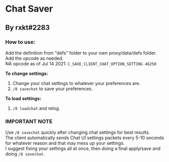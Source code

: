 # Chat Saver  
## By rxkt#2283  
  
  
### How to use:  
  Add the definition from "defs" folder to your own proxy/data/defs folder.  
  Add the opcode as needed.  
  NA opcode as of Jul 14 2021:
  `C_SAVE_CLIENT_CHAT_OPTION_SETTING 46250`  
  
  **To change settings:**  
  1. Change your chat settings to whatever your preferences are.  
  2. `/8 savechat` to save your preferences.  
  
  **To load settings:**  
  1. `/8 loadchat` and relog.  
  
  
  ### **IMPORTANT NOTE**  
  Use `/8 savechat` quickly after changing chat settings for best results.  
  The client automatically sends Chat UI settings packets every 5-10 seconds for whatever reason and that may mess up your settings.  
  I suggest fixing your settings all at once, then doing a final apply/save and doing `/8 savechat`.  
  
